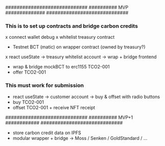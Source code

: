 #############################
########## MVP ##############
#############################

### This is to set up contracts and bridge carbon credits 
x connect wallet debug 
x whitelist treasury contract
- Testnet BCT (matic) on wrapper contract (owned by treasury?)

x react useState -> treasury whitelist account -> wrap + bridge  frontend
- wrap & bridge mockBCT to erc1155 TCO2-001
- offer TCO2-001

### This must work for submission
- react useState -> customer account -> buy & offset with radio buttons
- buy TCO2-001
- offset TCO2-001 + receive NFT receipt


#############################
########## MVP+1 ############
#############################

- store carbon credit data on IPFS
- modular wrapper + bridge -> Moss / Senken / GoldStandard / ...
